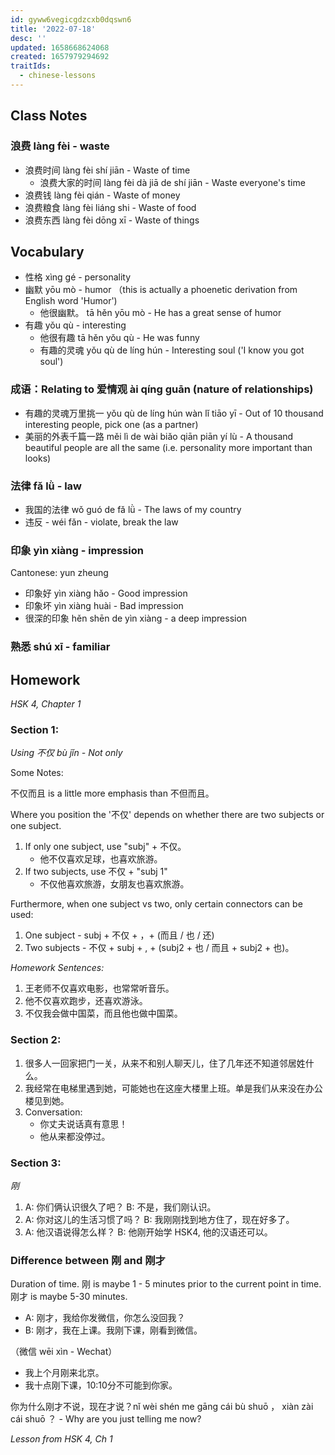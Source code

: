 ```yaml
---
id: gyww6vegicgdzcxb0dqswn6
title: '2022-07-18'
desc: ''
updated: 1658668624068
created: 1657979294692
traitIds:
  - chinese-lessons
---
```


## Class Notes

### 浪费 làng fèi - waste

- 浪费时间 làng fèi shí jiān - Waste of time
    - 浪费大家的时间 làng fèi dà jiā de shí jiān - Waste everyone's time
- 浪费钱 làng fèi qián - Waste of money
- 浪费粮食 làng fèi liáng shi - Waste of food
- 浪费东西 làng fèi dōng xī - Waste of things

## Vocabulary

- 性格 xìng gé - personality
- 幽默 yōu mò - humor （this is actually a phoenetic derivation from English word 'Humor')
    - 他很幽默。 tā hěn yōu mò - He has a great sense of humor
- 有趣 yǒu qù - interesting
    - 他很有趣 tā hěn yǒu qù - He was funny
    - 有趣的灵魂 yǒu qù de líng hún - Interesting soul ('I know you got soul')

### 成语：Relating to 爱情观 ài qíng guān (nature of relationships)

- 有趣的灵魂万里挑一 yǒu qù de líng hún wàn lǐ tiāo yī - Out of 10 thousand interesting people, pick one (as a partner)
- 美丽的外表千篇一路 měi lì de wài biǎo qiān piān yí lù - A thousand beautiful people are all the same (i.e. personality more important than looks)

### 法律 fǎ lǜ - law

- 我国的法律 wǒ guó de fǎ lǜ - The laws of my country
- 违反 - wéi fǎn - violate, break the law

### 印象 yìn xiàng - impression

Cantonese: yun zheung

- 印象好 yìn xiàng hǎo - Good impression
- 印象坏 yìn xiàng huài - Bad impression
- 很深的印象 hěn shēn de yìn xiàng - a deep impression

### 熟悉 shú xī - familiar


## Homework 

_HSK 4, Chapter 1_

### Section 1:

_Using 不仅 bù jǐn - Not only_

Some Notes:

不仅而且 is a little more emphasis than 不但而且。

Where you position the '不仅' depends on whether there are two subjects or one subject. 
1. If only one subject, use "subj" + 不仅。
    - 他不仅喜欢足球，也喜欢旅游。
2. If two subjects, use 不仅 + "subj 1"
    - 不仅他喜欢旅游，女朋友也喜欢旅游。

Furthermore, when one subject vs two, only certain connectors can be used:
1. One subject - subj + 不仅 + ，+ (而且 / 也 / 还) 
1. Two subjects - 不仅 + subj + , + (subj2 + 也 / 而且 + subj2 + 也)。

_Homework Sentences:_
1. 王老师不仅喜欢电影，也常常听音乐。
1. 他不仅喜欢跑步，还喜欢游泳。
1. 不仅我会做中国菜，而且他也做中国菜。

### Section 2:

1. 很多人一回家把门一关，从来不和别人聊天儿，住了几年还不知道邻居姓什么。
1. 我经常在电梯里遇到她，可能她也在这座大楼里上班。单是我们从来没在办公楼见到她。
1. Conversation:
    - 你丈夫说话真有意思！
    - 他从来都没停过。

### Section 3:

_刚_

1. A: 你们俩认识很久了吧？ B: 不是，我们刚认识。
1. A: 你对这儿的生活习惯了吗？ B: 我刚刚找到地方住了，现在好多了。
1. A: 他汉语说得怎么样？ B: 他刚开始学 HSK4, 他的汉语还可以。

### Difference between 刚 and 刚才

Duration of time.  刚 is maybe 1 - 5 minutes prior to the current point in time.  刚才 is maybe 5-30 minutes.

- A: 刚才，我给你发微信，你怎么没回我？
- B: 刚才，我在上课。我刚下课，刚看到微信。

（微信 wēi xìn - Wechat）

- 我上个月刚来北京。
- 我十点刚下课，10:10分不可能到你家。

你为什么刚才不说，现在才说？nǐ wèi shén me gāng cái bù shuō ， xiàn zài cái shuō ？ - Why are you just telling me now?

_Lesson from HSK 4, Ch 1_